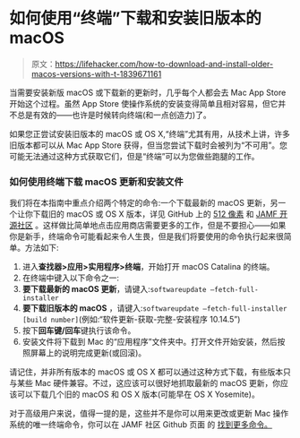 # 如何使用“终端”下载和安装旧版本的 macOS

> 原文：<https://lifehacker.com/how-to-download-and-install-older-macos-versions-with-t-1839671161>



当需要安装新版 macOS 或下载新的更新时，几乎每个人都会去 Mac App Store 开始这个过程。虽然 App Store 使操作系统的安装变得简单且相对容易，但它并不总是有效的——也许是时候转向终端(和一点创造力)了。



如果您正尝试安装旧版本的 macOS 或 OS X,“终端”尤其有用，从技术上讲，许多旧版本都可以从 Mac App Store 获得，但当您尝试下载时会被列为“不可用”。您可能无法通过这种方式获取它们，但是“终端”可以为您做些跑腿的工作。

### 如何使用终端下载 macOS 更新和安装文件

我们将在本指南中重点介绍两个特定的命令:一个下载最新的 macOS 更新，另一个让你下载旧的 macOS 或 OS X 版本，详见 GitHub 上的 [512 像素](https://512pixels.net/2019/10/download-macos-installers-with-terminal/) 和 [JAMF 开源社区](https://github.com/jamf) 。这样做比简单地点击应用商店需要更多的工作，但是不要担心——如果你是新手，终端命令可能看起来令人生畏，但是我们将要使用的命令执行起来很简单。方法如下:

1.  进入**查找器>应用>实用程序>终端**，开始打开 macOS Catalina 的终端。
2.  在终端中键入以下命令之一:
3.  **要下载最新的 macOS 更新**，请键入:`softwareupdate —fetch-full-installer`
4.  **要下载旧版本的 macOS** ，请键入:`softwareupdate —fetch-full-installer [build number]`(例如:“软件更新-获取-完整-安装程序 10.14.5”)
5.  按下**回车键/回车**键执行该命令。
6.  安装文件将下载到 Mac 的“应用程序”文件夹中。打开文件开始安装，然后按照屏幕上的说明完成更新(或回滚)。

请记住，并非所有版本的 macOS 或 OS X 都可以通过这种方式下载，有些版本只与某些 Mac 硬件兼容。不过，这应该可以很好地抓取最新的 macOS 更新，你应该可以下载几个旧的 macOS 和 OS X 版本(可能早在 OS X Yosemite)。

对于高级用户来说，值得一提的是，这些并不是你可以用来更改或更新 Mac 操作系统的唯一终端命令，你可以在 JAMF 社区 Github 页面 的 [找到更多命令。](https://github.com/jamf/erase-install-webinar/wiki)